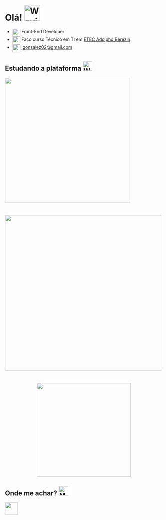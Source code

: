 # Olá! <img src="https://raw.githubusercontent.com/Tarikul-Islam-Anik/Animated-Fluent-Emojis/master/Emojis/Hand%20gestures/Waving%20Hand.png" alt="Waving Hand" width="50" height="50"/>
 
- <img width="25" align="top" src="https://skillicons.dev/icons?i=react" /> Front-End Developer 
- <img align="top" src="https://raw.githubusercontent.com/Tarikul-Islam-Anik/Animated-Fluent-Emojis/master/Emojis/Objects/Graduation%20Cap.png" width="25" height="25" /> Faço curso Técnico em TI em <a href="http://eteab.com.br/cms/">ETEC Adolpho Berezin</a>.
- <img align="top" src="https://raw.githubusercontent.com/Tarikul-Islam-Anik/Animated-Fluent-Emojis/master/Emojis/Objects/Inbox%20Tray.png" width="25" height="25" /> lgonsalez02@gmail.com

## Estudando a plataforma <img src="https://raw.githubusercontent.com/Tarikul-Islam-Anik/Animated-Fluent-Emojis/master/Emojis/Hand%20gestures/Writing%20Hand.png" alt="Writing Hand" width="30" height="30" />

<a  href="https://github.com/leeool?tab=repositories">
  <img align="center" width="400px" src="https://github-readme-stats.vercel.app/api?username=leeool&theme=github_dark&custom_title=Leeool" />
</a>

# 

<a  href="https://github.com/leeool?tab=repositories">
  <img align="center"  width="500px" src="https://github-readme-stats.vercel.app/api/wakatime?username=leeool&theme=github_dark&custom_title=Activity" />
</a>


#
<p align="center">
    <img width="300" src="https://skillicons.dev/icons?i=react,ts,scss,vite" />
</p>



## Onde me achar? <img src="https://raw.githubusercontent.com/Tarikul-Islam-Anik/Animated-Fluent-Emojis/master/Emojis/People/Man%20Detective.png" alt="Man Detective" width="30" height="30" />

<div>
<a href="https://www.linkedin.com/in/leonardo-gonsalez/">
  <img align="center" height=40px src="https://img.shields.io/badge/LinkedIn-0077B5?style=for-the-badge&logo=linkedin&logoColor=white"/>
</a>
</div>


